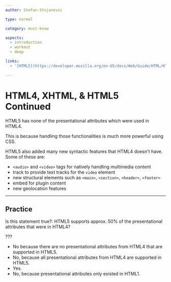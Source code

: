 ```yaml
---
author: Stefan-Stojanovic

type: normal

category: must-know

aspects:
  - introduction
  - workout
  - deep

links:
  - '[HTML5](https://developer.mozilla.org/en-US/docs/Web/Guide/HTML/HTML5){documentation}'

---
```

# HTML4, XHTML, & HTML5 Continued

HTML5 has none of the presentational attributes which were used in HTML4. 

This is because handling those functionalities is much more powerful using CSS.

HTML5 also added many new syntactic features that HTML4 doesn't have. Some of these are:

  - `<audio>` and `<video>` tags for natively handling multimedia content
  - track to provide text tracks for the `video` element
  - new structural elements such as `<main>`, `<section>`, `<header>`, `<footer>`
  - embed for plugin content
  - new geolocation features

---
## Practice

Is this statement true?: HTML5 supports approx. 50% of the presentational attributes that were in HTML4?

???

* No because there are no presentational attributes from HTML4 that are supported in HTML5.
* No, because all presentational attributes from HTML4 are supported in HTML5.
* Yes.
* No, because presentational attributes only existed in HTML1.
